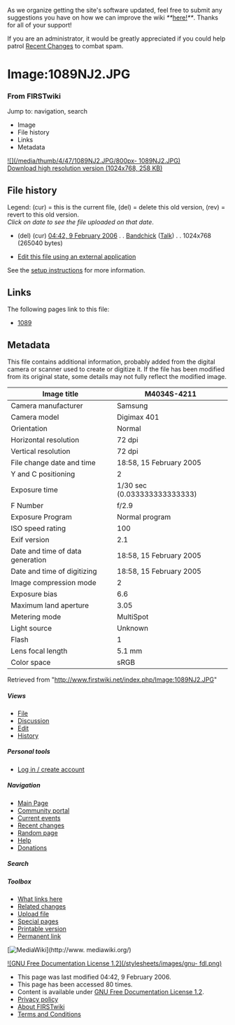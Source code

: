 As we organize getting the site's software updated, feel free to submit any
suggestions you have on how we can improve the wiki
_**_[here!](/index.php/User:Hallry/Suggestions "User:Hallry/Suggestions"
)_**_. Thanks for all of your support!

If you are an administrator, it would be greatly appreciated if you could help
patrol [Recent Changes](/index.php/Special:Recentchanges
"Special:Recentchanges" ) to combat spam.

# Image:1089NJ2.JPG

### From FIRSTwiki

Jump to: navigation, search

  * Image
  * File history
  * Links
  * Metadata

[![](/media/thumb/4/47/1089NJ2.JPG/800px-
1089NJ2.JPG)](/media/4/47/1089NJ2.JPG)  
[Download high resolution version (1024x768, 258 KB)](/media/4/47/1089NJ2.JPG)

## File history

Legend: (cur) = this is the current file, (del) = delete this old version,
(rev) = revert to this old version.  
_Click on date to see the file uploaded on that date_.

  * (del) (cur) [04:42, 9 February 2006](/media/4/47/1089NJ2.JPG "/media/4/47/1089NJ2.JPG" ) . . [Bandchick](/index.php?title=User:Bandchick&action=edit "User:Bandchick" ) ([Talk](/index.php?title=User_talk:Bandchick&action=edit "User talk:Bandchick" )) . . 1024x768 (265040 bytes)
  

  * [Edit this file using an external application](/index.php?title=Image:1089NJ2.JPG&action=edit&externaledit=true&mode=file "Image:1089NJ2.JPG" )

See the [setup
instructions](http://meta.wikimedia.org/wiki/Help:External_editors
"http://meta.wikimedia.org/wiki/Help:External_editors" ) for more information.

## Links

The following pages link to this file:

  * [1089](/index.php/1089 "1089" )

## Metadata

This file contains additional information, probably added from the digital
camera or scanner used to create or digitize it. If the file has been modified
from its original state, some details may not fully reflect the modified
image.

Image title |  M4034S-4211  
---|---  
Camera manufacturer |  Samsung  
Camera model |  Digimax 401  
Orientation |  Normal  
Horizontal resolution |  72 dpi  
Vertical resolution |  72 dpi  
File change date and time |  18:58, 15 February 2005  
Y and C positioning |  2  
Exposure time |  1/30 sec (0.033333333333333)  
F Number |  f/2.9  
Exposure Program |  Normal program  
ISO speed rating |  100  
Exif version |  2.1  
Date and time of data generation |  18:58, 15 February 2005  
Date and time of digitizing |  18:58, 15 February 2005  
Image compression mode |  2  
Exposure bias |  6.6  
Maximum land aperture |  3.05  
Metering mode |  MultiSpot  
Light source |  Unknown  
Flash |  1  
Lens focal length |  5.1 mm  
Color space |  sRGB  
  
Retrieved from "<http://www.firstwiki.net/index.php/Image:1089NJ2.JPG>"

##### Views

  * [File](/index.php/Image:1089NJ2.JPG)
  * [Discussion](/index.php?title=Image_talk:1089NJ2.JPG&action=edit)
  * [Edit](/index.php?title=Image:1089NJ2.JPG&action=edit)
  * [History](/index.php?title=Image:1089NJ2.JPG&action=history)

##### Personal tools

  * [Log in / create account](/index.php?title=Special:Userlogin&returnto=Image:1089NJ2.JPG)

[](/index.php/Main_Page "Main Page" )

##### Navigation

  * [Main Page](/index.php/Main_Page)
  * [Community portal](/index.php/FIRSTwiki:Community_portal)
  * [Current events](/index.php/Current_events)
  * [Recent changes](/index.php/Special:Recentchanges)
  * [Random page](/index.php/Special:Random)
  * [Help](/index.php/FIRSTwiki:Help)
  * [Donations](/index.php/FIRSTwiki:Site_support)

##### Search



##### Toolbox

  * [What links here](/index.php/Special:Whatlinkshere/Image:1089NJ2.JPG)
  * [Related changes](/index.php/Special:Recentchangeslinked/Image:1089NJ2.JPG)
  * [Upload file](/index.php/Special:Upload)
  * [Special pages](/index.php/Special:Specialpages)
  * [Printable version](/index.php?title=Image:1089NJ2.JPG&printable=yes)
  * [Permanent link](/index.php?title=Image:1089NJ2.JPG&oldid=43367)

[![MediaWiki](/skins/common/images/poweredby_mediawiki_88x31.png)](http://www.
mediawiki.org/)

[![GNU Free Documentation License 1.2](/stylesheets/images/gnu-
fdl.png)](http://www.gnu.org/copyleft/fdl.html)

  * This page was last modified 04:42, 9 February 2006.
  * This page has been accessed 80 times.
  * Content is available under [GNU Free Documentation License 1.2](http://www.gnu.org/copyleft/fdl.html "http://www.gnu.org/copyleft/fdl.html" ).
  * [Privacy policy](/index.php/FIRSTwiki:Privacy_policy "FIRSTwiki:Privacy policy" )
  * [About FIRSTwiki](/index.php/FIRSTwiki:About "FIRSTwiki:About" )
  * [Terms and Conditions](/index.php/FIRSTwiki:Terms_and_conditions "FIRSTwiki:Terms and conditions" )

